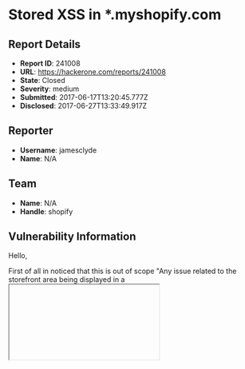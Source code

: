 # Stored XSS in *.myshopify.com

## Report Details
- **Report ID**: 241008
- **URL**: https://hackerone.com/reports/241008
- **State**: Closed
- **Severity**: medium
- **Submitted**: 2017-06-17T13:20:45.777Z
- **Disclosed**: 2017-06-27T13:33:49.917Z

## Reporter
- **Username**: jamesclyde
- **Name**: N/A

## Team
- **Name**: N/A
- **Handle**: shopify

## Vulnerability Information
Hello,

First of all in noticed that this is out of scope "Any issue related to the storefront area being displayed in a <iframe> element in the admin area, for example in the Theme Editor." 

This is not in the store front and this will be set in an XSS payload.

1. Go to https://(YOUR SHOP).myshopify.com/admin/themes/THEME id)/editor
2. Select header and scroll down to "annoucement text".
3. Fill there as payload: "&gt;<img src="x" onerror="alert(document.cookie)">
4. Click save and the XSS will be popped up.

I have checked it twice and it is not gonna reflect on the store front. This XSS is in the myshopify/admin section.

POC screen:
https://snag.gy/FImTKd.jpg

## Attachments
No attachments
